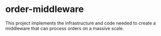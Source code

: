 # order-middleware
This project implements the infrastructure and code needed to create a middleware that can process orders on a massive scale. 
